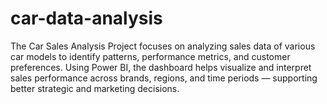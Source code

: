 # car-data-analysis
The Car Sales Analysis Project focuses on analyzing sales data of various car models to identify patterns, performance metrics, and customer preferences. Using Power BI, the dashboard helps visualize and interpret sales performance across brands, regions, and time periods — supporting better strategic and marketing decisions.
